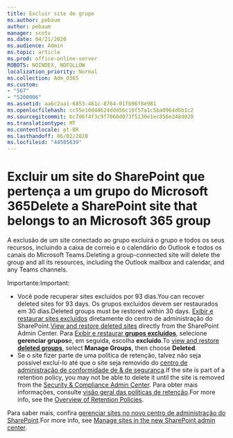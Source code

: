 ```yaml
---
title: Excluir site de grupo
ms.author: pebaum
author: pebaum
manager: scotv
ms.date: 04/21/2020
ms.audience: Admin
ms.topic: article
ms.prod: office-online-server
ROBOTS: NOINDEX, NOFOLLOW
localization_priority: Normal
ms.collection: Adm_O365
ms.custom:
- "567"
- "5200006"
ms.assetid: aa6c2aa1-6853-461c-8764-01fb96f8e981
ms.openlocfilehash: cc55e10d44624ddd56c10f57a1c5ba0964d6b1c2
ms.sourcegitcommit: bc7d6f4f3c9f7060d073f5130e1ec856e248d020
ms.translationtype: MT
ms.contentlocale: pt-BR
ms.lasthandoff: 06/02/2020
ms.locfileid: "44505639"
---
```

# <a name="delete-a-sharepoint-site-that-belongs-to-an-microsoft-365-group"></a><span data-ttu-id="eaac8-102">Excluir um site do SharePoint que pertença a um grupo do Microsoft 365</span><span class="sxs-lookup"><span data-stu-id="eaac8-102">Delete a SharePoint site that belongs to an Microsoft 365 group</span></span>

<span data-ttu-id="eaac8-103">A exclusão de um site conectado ao grupo excluirá o grupo e todos os seus recursos, incluindo a caixa de correio e o calendário do Outlook e todos os canais do Microsoft Teams.</span><span class="sxs-lookup"><span data-stu-id="eaac8-103">Deleting a group-connected site will delete the group and all its resources, including the Outlook mailbox and calendar, and any Teams channels.</span></span>
  
<span data-ttu-id="eaac8-104">Importante:</span><span class="sxs-lookup"><span data-stu-id="eaac8-104">Important:</span></span>

- <span data-ttu-id="eaac8-105">Você pode recuperar sites excluídos por 93 dias.</span><span class="sxs-lookup"><span data-stu-id="eaac8-105">You can recover deleted sites for 93 days.</span></span> <span data-ttu-id="eaac8-106">Os grupos excluídos devem ser restaurados em 30 dias.</span><span class="sxs-lookup"><span data-stu-id="eaac8-106">Deleted groups must be restored within 30 days.</span></span> <span data-ttu-id="eaac8-107">[Exibir e restaurar sites excluídos](https://admin.microsoft.com/sharepoint?page=recyclebin&modern=true) diretamente do centro de administração do SharePoint.</span><span class="sxs-lookup"><span data-stu-id="eaac8-107">[View and restore deleted sites](https://admin.microsoft.com/sharepoint?page=recyclebin&modern=true) directly from the SharePoint Admin Center.</span></span> <span data-ttu-id="eaac8-108">Para [Exibir e restaurar **grupos excluídos**](https://outlook.office.com/people/group/deleted), selecione **gerenciar grupos**e, em seguida, escolha **excluído**.</span><span class="sxs-lookup"><span data-stu-id="eaac8-108">To [view and restore **deleted groups**](https://outlook.office.com/people/group/deleted), select **Manage Groups**, then choose **Deleted**.</span></span>
- <span data-ttu-id="eaac8-109">Se o site fizer parte de uma política de retenção, talvez não seja possível excluí-lo até que o site seja removido do [centro de administração de conformidade de & de segurança](https://protection.office.com/?rfr=AdminCenter#/retention).</span><span class="sxs-lookup"><span data-stu-id="eaac8-109">If the site is part of a retention policy, you may not be able to delete it until the site is removed from the [Security & Compliance Admin Center](https://protection.office.com/?rfr=AdminCenter#/retention).</span></span> <span data-ttu-id="eaac8-110">Para obter mais informações, consulte [visão geral das políticas de retenção](https://docs.microsoft.com/microsoft-365/compliance/retention-policies).</span><span class="sxs-lookup"><span data-stu-id="eaac8-110">For more info, see the [Overview of Retention Policies](https://docs.microsoft.com/microsoft-365/compliance/retention-policies).</span></span>
  
<span data-ttu-id="eaac8-111">Para saber mais, confira [gerenciar sites no novo centro de administração do SharePoint](https://docs.microsoft.com/sharepoint/manage-sites-in-new-admin-center).</span><span class="sxs-lookup"><span data-stu-id="eaac8-111">For more info, see [Manage sites in the new SharePoint admin center](https://docs.microsoft.com/sharepoint/manage-sites-in-new-admin-center).</span></span>
